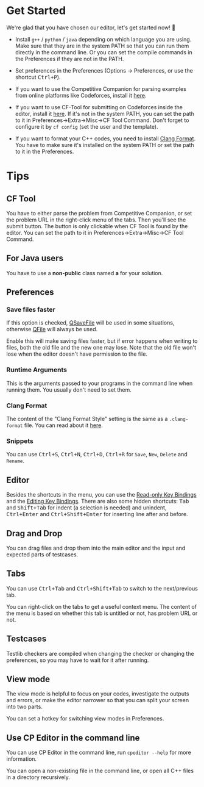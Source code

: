 # Get Started

We're glad that you have chosen our editor, let's get started now! :tada:

- Install `g++` / `python` / `java` depending on which language you are using. Make sure that they are in the system PATH so that you can run them directly in the command line. Or you can set the compile commands in the Preferences if they are not in the PATH.

- Set preferences in the Preferences (Options -> Preferences, or use the shortcut <kbd>Ctrl+P</kbd>).

- If you want to use the Competitive Companion for parsing examples from online platforms like Codeforces, install it [here](https://github.com/jmerle/competitive-companion).

- If you want to use CF-Tool for submitting on Codeforces inside the editor, install it [here](https://github.com/xalanq/cf-tool). If it's not in the system PATH, you can set the path to it in Preferences->Extra->Misc->CF Tool Command. Don't forget to configure it by `cf config` (set the user and the template).

- If you want to format your C++ codes, you need to install [Clang Format](http://releases.llvm.org/download.html). You have to make sure it's installed on the system PATH or set the path to it in the Preferences.

# Tips

## CF Tool

You have to either parse the problem from Competitive Companion, or set the problem URL in the right-click menu of the tabs. Then you'll see the submit button. The button is only clickable when CF Tool is found by the editor. You can set the path to it in Preferences->Extra->Misc->CF Tool Command.

## For Java users

You have to use a **non-public** class named **a** for your solution.

## Preferences

### Save files faster

If this option is checked, [QSaveFile](https://doc.qt.io/qt-5/qsavefile.html) will be used in some situations, otherwise [QFile](https://doc.qt.io/qt-5/qfile.html) will always be used.

Enable this will make saving files faster, but if error happens when writing to files, both the old file and the new one may lose. Note that the old file won't lose when the editor doesn't have permission to the file.

### Runtime Arguments

This is the arguments passed to your programs in the command line when running them. You usually don't need to set them.

### Clang Format

The content of the "Clang Format Style" setting is the same as a `.clang-format` file. You can read about it [here](https://clang.llvm.org/docs/ClangFormat.html).

### Snippets

You can use <kbd>Ctrl+S</kbd>, <kbd>Ctrl+N</kbd>, <kbd>Ctrl+D</kbd>, <kbd>Ctrl+R</kbd> for `Save`, `New`, `Delete` and `Rename`.

## Editor

Besides the shortcuts in the menu, you can use the [Read-only Key Bindings](https://doc.qt.io/qt-5/qtextedit.html#read-only-key-bindings) and the [Editing Key Bindings](https://doc.qt.io/qt-5/qtextedit.html#read-only-key-bindings). There are also some hidden shortcuts: <kbd>Tab</kbd> and <kbd>Shift+Tab</kbd> for indent (a selection is needed) and unindent, <kbd>Ctrl+Enter</kbd> and <kbd>Ctrl+Shift+Enter</kbd> for inserting line after and before.

## Drag and Drop

You can drag files and drop them into the main editor and the input and expected parts of testcases.

## Tabs

You can use <kbd>Ctrl+Tab</kbd> and <kbd>Ctrl+Shift+Tab</kbd> to switch to the next/previous tab.

You can right-click on the tabs to get a useful context menu. The content of the menu is based on whether this tab is untitled or not, has problem URL or not.

## Testcases

Testlib checkers are compiled when changing the checker or changing the preferences, so you may have to wait for it after running.

## View mode

The view mode is helpful to focus on your codes, investigate the outputs and errors, or make the editor narrower so that you can split your screen into two parts.

You can set a hotkey for switching view modes in Preferences.

## Use CP Editor in the command line

You can use CP Editor in the command line, run `cpeditor --help` for more information.

You can open a non-existing file in the command line, or open all C++ files in a directory recursively.
